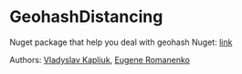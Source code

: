 # GeohashDistancing
Nuget package that help you deal with geohash
Nuget: [link](https://www.nuget.org/packages/GeohashDistancing/)

Authors: [Vladyslav Kapliuk](https://github.com/WhatisloveK), [Eugene Romanenko](https://github.com/Evgentus0)
